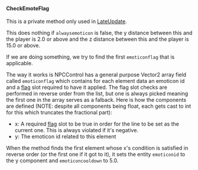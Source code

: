 #### CheckEmoteFlag
This is a private method only used in [LateUpdate](../LateUpdate.md).

This does nothing if `alwaysemoticon` is false, the y distance between this and the player is 2.0 or above and the z distance between this and the player is 15.0 or above.

If we are doing something, we try to find the first `emoticonflag` that is applicable.

The way it works is NPCControl has a general purpose Vector2 array field called `emoticonflag` which contains for each element data an emoticon id and a [flag](../../Flags%20arrays/flags.md) slot required to have it applied. The flag slot checks are performed in reverse order from the list, but one is always picked meaning the first one in the array serves as a falback. Here is how the components are defined (NOTE: despite all components being float, each gets cast to int for this which truncates the fractional part):
- x: A required [flag](../../Flags%20arrays/flags.md) slot to be true in order for the line to be set as the current one. This is always violated if it's negative.
- y: The emoticon id related to this element

When the method finds the first element whose x's condition is satisfied in reverse order (or the first one if it got to it), it sets the entity `emoticonid` to the y component and `emoticoncooldown` to 5.0.